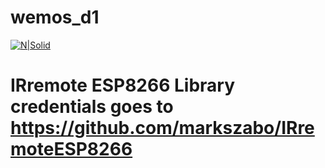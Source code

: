 # wemos_d1 
[![N|Solid](https://travis-ci.org/aenniw/wemos_d1.svg?branch=master)](https://travis-ci.org/aenniw/wemos_d1)

# IRremote ESP8266 Library credentials goes to https://github.com/markszabo/IRremoteESP8266